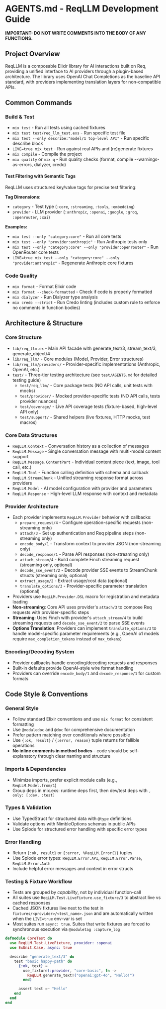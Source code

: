 # AGENTS.md - ReqLLM Development Guide

**IMPORTANT: DO NOT WRITE COMMENTS INTO THE BODY OF ANY FUNCTIONS.**

## Project Overview
ReqLLM is a composable Elixir library for AI interactions built on Req, providing a unified interface to AI providers through a plugin-based architecture. The library uses OpenAI Chat Completions as the baseline API standard, with providers implementing translation layers for non-compatible APIs.

## Common Commands

### Build & Test
- `mix test` - Run all tests using cached fixtures
- `mix test test/req_llm_test.exs` - Run specific test file
- `mix test --only describe:"model/1 top-level API"` - Run specific describe block
- `LIVE=true mix test` - Run against real APIs and (re)generate fixtures
- `mix compile` - Compile the project
- `mix quality` or `mix q` - Run quality checks (format, compile --warnings-as-errors, dialyzer, credo)

#### Test Filtering with Semantic Tags
ReqLLM uses structured key/value tags for precise test filtering:

**Tag Dimensions:**
- `category` - Test type (`:core`, `:streaming`, `:tools`, `:embedding`)
- `provider` - LLM provider (`:anthropic`, `:openai`, `:google`, `:groq`, `:openrouter`, `:xai`)

**Examples:**
- `mix test --only "category:core"` - Run all core tests
- `mix test --only "provider:anthropic"` - Run Anthropic tests only
- `mix test --only "category:core" --only "provider:openrouter"` - Run OpenRouter core tests
- `LIVE=true mix test --only "category:core" --only "provider:anthropic"` - Regenerate Anthropic core fixtures

### Code Quality
- `mix format` - Format Elixir code
- `mix format --check-formatted` - Check if code is properly formatted
- `mix dialyzer` - Run Dialyzer type analysis
- `mix credo --strict` - Run Credo linting (includes custom rule to enforce no comments in function bodies)

## Architecture & Structure

### Core Structure
- `lib/req_llm.ex` - Main API facade with generate_text/3, stream_text/3, generate_object/4
- `lib/req_llm/` - Core modules (Model, Provider, Error structures)
- `lib/req_llm/providers/` - Provider-specific implementations (Anthropic, OpenAI, etc.)
- `test/` - Three-tier testing architecture (see `test/AGENTS.md` for detailed testing guide)
  - `test/req_llm/` - Core package tests (NO API calls, unit tests with mocks)
  - `test/provider/` - Mocked provider-specific tests (NO API calls, tests provider nuances)
  - `test/coverage/` - Live API coverage tests (fixture-based, high-level API only)
  - `test/support/` - Shared helpers (live fixtures, HTTP mocks, test macros)

### Core Data Structures
- `ReqLLM.Context` - Conversation history as a collection of messages
- `ReqLLM.Message` - Single conversation message with multi-modal content support
- `ReqLLM.Message.ContentPart` - Individual content piece (text, image, tool call, etc.)
- `ReqLLM.Tool` - Function calling definition with schema and callback
- `ReqLLM.StreamChunk` - Unified streaming response format across providers
- `ReqLLM.Model` - AI model configuration with provider and parameters
- `ReqLLM.Response` - High-level LLM response with context and metadata

### Provider Architecture
- Each provider implements `ReqLLM.Provider` behavior with callbacks:
  - `prepare_request/4` - Configure operation-specific requests (non-streaming only)
  - `attach/3` - Set up authentication and Req pipeline steps (non-streaming only)
  - `encode_body/1` - Transform context to provider JSON (non-streaming only)
  - `decode_response/1` - Parse API responses (non-streaming only)
  - `attach_stream/4` - Build complete Finch streaming request (streaming only, optional)
  - `decode_sse_event/2` - Decode provider SSE events to StreamChunk structs (streaming only, optional)
  - `extract_usage/2` - Extract usage/cost data (optional)
  - `translate_options/3` - Provider-specific parameter translation (optional)
- Providers use `ReqLLM.Provider.DSL` macro for registration and metadata loading
- **Non-streaming**: Core API uses provider's `attach/3` to compose Req requests with provider-specific steps
- **Streaming**: Uses Finch with provider's `attach_stream/4` to build streaming requests and `decode_sse_event/2` to parse SSE events
- **Options Translation**: Providers can implement `translate_options/3` to handle model-specific parameter requirements (e.g., OpenAI o1 models require `max_completion_tokens` instead of `max_tokens`)

### Encoding/Decoding System
- Provider callbacks handle encoding/decoding requests and responses
- Built-in defaults provide OpenAI-style wire format handling
- Providers can override `encode_body/1` and `decode_response/1` for custom formats

## Code Style & Conventions

### General Style
- Follow standard Elixir conventions and use `mix format` for consistent formatting
- Use `@moduledoc` and `@doc` for comprehensive documentation
- Prefer pattern matching over conditionals where possible
- Use `{:ok, result}` / `{:error, reason}` tuple returns for fallible operations
- **No inline comments in method bodies** - code should be self-explanatory through clear naming and structure

### Imports & Dependencies
- Minimize imports, prefer explicit module calls (e.g., `ReqLLM.Model.from/1`)
- Group deps in mix.exs: runtime deps first, then dev/test deps with `, only: [:dev, :test]`

### Types & Validation
- Use TypedStruct for structured data with `@type` definitions
- Validate options with NimbleOptions schemas in public APIs
- Use Splode for structured error handling with specific error types

### Error Handling
- Return `{:ok, result}` or `{:error, %ReqLLM.Error{}}` tuples
- Use Splode error types: `ReqLLM.Error.API`, `ReqLLM.Error.Parse`, `ReqLLM.Error.Auth`
- Include helpful error messages and context in error structs

### Testing & Fixture Workflow
- Tests are grouped by *capability*, not by individual function-call
- All suites use `ReqLLM.Test.LiveFixture.use_fixture/3` to abstract live vs cached responses
- Cached JSON fixtures live next to the test in `fixtures/<provider>/<test_name>.json` and are automatically written when the `LIVE=true` env-var is set
- Most suites run `async: true`. Suites that write fixtures are forced to synchronous execution via `@moduletag :capture_log`

```elixir
defmodule CoreTest do
  use ReqLLM.Test.LiveFixture, provider: :openai
  use ExUnit.Case, async: true

  describe "generate_text/3" do
    test "basic happy-path" do
      {:ok, text} =
        use_fixture(:provider, "core-basic", fn ->
          ReqLLM.generate_text!("openai:gpt-4o", "Hello!")
        end)

      assert text =~ "Hello"
    end
  end
end
```

